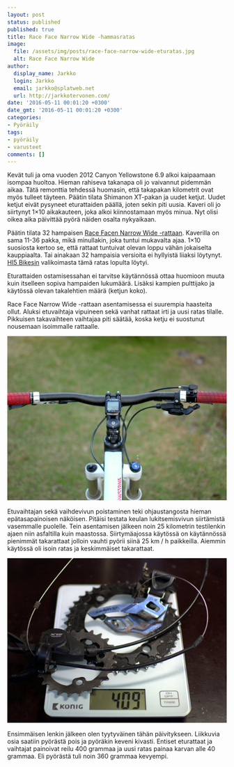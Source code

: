 ```yaml
---
layout: post
status: published
published: true
title: Race Face Narrow Wide -hammasratas
image:
  file: /assets/img/posts/race-face-narrow-wide-eturatas.jpg
  alt: Race Face Narrow Wide
author:
  display_name: Jarkko
  login: Jarkko
  email: jarkko@splatweb.net
  url: http://jarkkotervonen.com/
date: '2016-05-11 00:01:20 +0300'
date_gmt: '2016-05-11 00:01:20 +0300'
categories:
- Pyöräily
tags:
- pyöräily
- varusteet
comments: []
---
```

Kevät tuli ja oma vuoden 2012 Canyon Yellowstone 6.9 alkoi kaipaamaan isompaa huoltoa. Hieman rahiseva takanapa oli jo vaivannut pidemmän aikaa. Tätä remonttia tehdessä huomasin, että takapakan kilometrit ovat myös tulleet täyteen. Päätin tilata Shimanon XT-pakan ja uudet ketjut. Uudet ketjut eivät pysyneet eturattaiden päällä, joten sekin piti uusia. Kaveri oli jo siirtynyt 1&#215;10 aikakauteen, joka alkoi kiinnostamaan myös minua. Nyt olisi oikea aika päivittää pyörä näiden osalta nykyaikaan.

Päätin tilata 32 hampaisen [Race Facen Narrow Wide -rattaan](http://www.raceface.com/products/details/narrow-wide-single-ring). Kaverilla on sama 11-36 pakka, mikä minullakin, joka tuntui mukavalta ajaa. 1&#215;10 suosiosta kertoo se, että rattaat tuntuivat olevan loppu vähän jokaiselta kauppiaalta. Tai ainakaan 32 hampaisia versioita ei hyllyistä liiaksi löytynyt. [HI5 Bikesin](http://www.hi5bikes.fi/) valikoimasta tämä ratas lopulta löytyi.

Eturattaiden ostamisessahan ei tarvitse käytännössä ottaa huomioon muuta kuin itselleen sopiva hampaiden lukumäärä. Lisäksi kampien pulttijako ja käytössä olevan takalehtien määrä (ketjun koko).

Race Face Narrow Wide -rattaan asentamisessa ei suurempia haasteita ollut. Aluksi etuvaihtaja vipuineen sekä vanhat rattaat irti ja uusi ratas tilalle. Pikkuisen takavaihteen vaihtajaa piti säätää, koska ketju ei suostunut nousemaan isoimmalle rattaalle.

<amp-img src="/assets/img/posts/canyon-yellowstone-ohjaustanko.jpg" alt="Canyon Yellowstone 6.9 - ohjaustanko" width="4" height="3" layout="responsive">
  <noscript><img src="/assets/img/posts/canyon-yellowstone-ohjaustanko.jpg" alt="Canyon Yellowstone 6.9 - ohjaustanko" /></noscript>
</amp-img>

Etuvaihtajan sekä vaihdevivun poistaminen teki ohjaustangosta hieman epätasapainoisen näköisen. Pitäisi testata keulan lukitsemisvivun siirtämistä vasemmalle puolelle. Tein asentamisen jälkeen noin 25 kilometrin testilenkin ajaen niin asfaltilla kuin maastossa. Siirtymäajossa käytössä on käytännössä pienimmät takarattaat jolloin vauhti pyörii siinä 25 km / h paikkeilla. Aiemmin käytössä oli isoin ratas ja keskimmäiset takarattaat.

<amp-img src="/assets/img/posts/shimano-slx-sram-x7-vaihtaja.jpg" alt="Shimano SLX + SRAM X7 -etuvaihtaja" width="4" height="3" layout="responsive">
  <noscript><img src="/assets/img/posts/shimano-slx-sram-x7-vaihtaja.jpg" alt="Shimano SLX + SRAM X7 -etuvaihtaja" /></noscript>
</amp-img>

Ensimmäisen lenkin jälkeen olen tyytyväinen tähän päivitykseen. Liikkuvia osia saatiin pyörästä pois ja pyöräkin keveni kivasti. Entiset eturattaat ja vaihtajat painoivat reilu 400 grammaa ja uusi ratas painaa karvan alle 40 grammaa. Eli pyörästä tuli noin 360 grammaa kevyempi.
